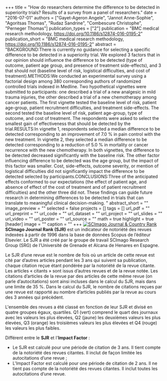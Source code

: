 +++
title = "How do researchers determine the difference to be detected in superiority trials? Results of a survey from a panel of researchers."
date = "2016-07-01"
authors = ["Gayet-Ageron Angele", "Jannot Anne-Sophie", "Agoritsas Thomas", "Rudaz Sandrine", "Combescure Christophe", "Perneger Thomas"]
publication_types = ["2"]
publication = "BMC medical research methodology, https://doi.org/10.1186/s12874-016-0195-2"
publication_short = "BMC medical research methodology, https://doi.org/10.1186/s12874-016-0195-2"
abstract = "BACKGROUND:There is currently no guidance for selecting a specific difference to be detected in a superiority trial. We explored 3 factors that in our opinion should influence the difference to be detected (type of outcome, patient age group, and presence of treatment side-effects), and 3 that should not (baseline level of risk, logistical difficulties, and cost of treatment).METHODS:We conducted an experimental survey using a factorial design among 380 corresponding authors of randomized controlled trials indexed in Medline. Two hypothetical vignettes were submitted to participants: one described a trial of a new analgesic in mild trauma injuries, the other described a trial of a new chemotherapy among cancer patients. The first vignette tested the baseline level of risk, patient age-group, patient recruitment difficulties, and treatment side-effects. The second tested the baseline level of risk, patient age-group, type of outcome, and cost of treatment. The respondents were asked to select the smallest gain of effectiveness that should be detected by the trial.RESULTS:In vignette 1, respondents selected a median difference to be detected corresponding to an improvement of 7.0 % in pain control with the new treatment. In vignette 2, they selected a median difference to be detected corresponding to a reduction of 5.0 % in mortality or cancer recurrence with the new chemotherapy. In both vignettes, the difference to be detected decreased significantly with the baseline risk. The other factor influencing difference to be detected was the age group, but the impact of this factor was smaller. Cost, side-effects, outcome severity, or mention of logistical difficulties did not significantly impact the difference to be detected selected by participants.CONCLUSIONS:Three of the anticipated effects conformed to our expectations (the effect of patient age, and absence of effect of the cost of treatment and of patient recruitment difficulties) and the other three did not. These findings can guide future research in determining differences to be detected in trials that can translate to meaningful clinical decision-making. "
abstract_short = ""
image_preview = ""
selected = false
projects = []
tags = []
url_pdf = ""
url_preprint = ""
url_code = ""
url_dataset = ""
url_project = ""
url_slides = ""
url_video = ""
url_poster = ""
url_source = ""
math = true
highlight = true
[header]
image = ""
caption = ""
+++
<a href="https://www.scimagojr.com/journalsearch.php?q=28110&amp;tip=sid&amp;exact=no" title="SCImago Journal &amp; Country Rank"><img border="0" src="https://www.scimagojr.com/journal_img.php?id=28110" alt="SCImago Journal &amp; Country Rank"  /></a>
**SCImago Journal Rank (SJR)** est un indicateur de notoriété des revues indexées à partir de 1996 dans la base de données Scopus de l’éditeur Elsevier. Le SJR a été créé par le groupe de travail SCImago Research Group (SRG) de l’Université de Grenade et Alcana de Henares en Espagne.  
  
Le SJR d’une revue est le nombre de fois où un article de cette revue est cité par d’autres articles pendant les 3 ans qui suivent sa publication, chaque citation reçue étant pondérée par la notoriété de la revue citante. Les articles « citants » sont issus d’autres revues et de la revue notée. Les citations d’articles de la revue par des articles de cette même revue (on parle d’autocitations) sont ainsi incluses dans le calcul du SJR, mais dans une limite de 35 %. Dans le calcul du SJR, le nombre de citations reçues par une revue est rapporté au nombre d’articles publiés par la revue au cours des 3 années qui précèdent.  
  
L'ensemble des revues a été classé en fonction de leur SJR et divisé en quatre groupes égaux, quartiles. Q1 (vert) comprend le quart des journaux avec les valeurs les plus élevées, Q2 (jaune) les deuxièmes valeurs les plus élevées, Q3 (orange) les troisièmes valeurs les plus élevées et Q4 (rouge) les valeurs les plus faibles.  
  
Différent entre le **SJR** et l'**Impact Factor** :  
- Le SJR est calculé pour une période de citation de 3 ans. Il tient compte de la notoriété des revues citantes. Il inclut de façon limitée les autocitations d’une revue ;  
- L'Impact Factor est calculé pour une période de citation de 2 ans. Il ne tient pas compte de la notoriété des revues citantes. Il inclut toutes les autocitations d’une revue.
